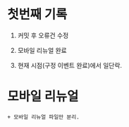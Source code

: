 # 첫번째 기록

1. 커밋 후 오류건 수정

2. 모바일 리뉴얼 완료

3. 현재 시점(구정 이벤트 완료)에서 일단락.

# 모바일 리뉴얼

    + 모바일 리뉴얼 파일만 분리.